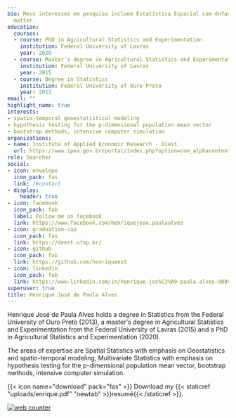```yaml
---
bio: Meus interesses em pesquisa incluem Estatística Espacial com ênfase em Geoestatística, Análise Multivariada, Métodos de Reamostragem Bootstrap, Simulação Computacional Intensiva
  matter.
education:
  courses:
  - course: PhD in Agricultural Statistics and Experimentation
    institution: Federal University of Lavras
    year: 2020
  - course: Master's degree in Agricultural Statistics and Experimentation
    institution: Federal University of Lavras
    year: 2015
  - course: Degree in Statistics 
    institution: Federal University of Ouro Preto
    year: 2013
email: ""
highlight_name: true
interests:
- spatio-temporal geoestatistical modeling
- hypothesis testing for the p-dimensional population mean vector 
- bootstrap methods, intensive computer simulation
organizations:
- name: Institute of Applied Economic Research - Diest 
  url: https://www.ipea.gov.br/portal/index.php?option=com_alphacontent&section=69&category=84&Itemid=402
role: Searcher
social:
- icon: envelope
  icon_pack: fas
  link: /#contact
- display:
    header: true
- icon: facebook
  icon_pack: fab
  label: Follow me on facebook
  link: https://www.facebook.com/henriquejose.paulaalves
- icon: graduation-cap
  icon_pack: fas
  link: https://deest.ufop.br/
- icon: github
  icon_pack: fab
  link: https://github.com/henriqueest
- icon: linkedin
  icon_pack: fab
  link: https://www.linkedin.com/in/henrique-jos%C3%A9-paula-alves-90885333/
superuser: true
title: Henrique José de Paula Alves
---
```


Henrique José de Paula Alves holds a degree in Statistics from the Federal University of Ouro Preto (2013), a master's degree in Agricultural Statistics and Experimentation from the Federal University of Lavras (2015) and a PhD in Agricultural Statistics and Experimentation (2020).

The areas of expertise are Spatial Statistics with emphasis on Geostatistics and spatio-temporal modeling, Multivariate Statistics with emphasis on hypothesis testing for the p-dimensional population mean vector, bootstrap methods, intensive computer simulation.

{{< icon name="download" pack="fas" >}} Download my {{< staticref "uploads/enrique.pdf" "newtab" >}}resumé{{< /staticref >}}.

<!-- hitwebcounter Code START -->
<a href="https://www.hitwebcounter.com" target="_blank">
<img src="https://hitwebcounter.com/counter/counter.php?page=8146002&style=0006&nbdigits=9&type=page&initCount=0" title="Free Counter" Alt="web counter"   border="0" /></a> 
